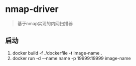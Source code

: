# nmap-driver
> 基于nmap实现的内网扫描器

## 启动
1. docker build -f ./dockerfile -t image-name .
2. docker run -d --name name -p 19999:19999   image-name

